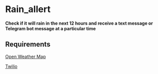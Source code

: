 # Rain_allert
<strong> Check if it will rain in the next 12 hours and receive a text message or Telegram bot message at a particular time </strong>

<h2>Requirements</h2>

[Open Weather Map](https://home.openweathermap.org/users/sign_up) 

[Twilio](https://www.twilio.com/try-twilio)

